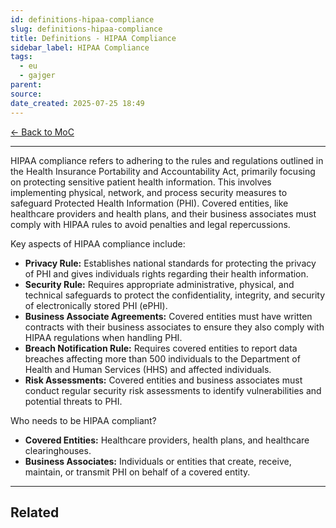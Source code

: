 ```yaml
---
id: definitions-hipaa-compliance
slug: definitions-hipaa-compliance
title: Definitions - HIPAA Compliance
sidebar_label: HIPAA Compliance
tags:
  - eu
  - gajger
parent: 
source: 
date_created: 2025-07-25 18:49
---
```

[← Back to MoC](./index.md)

---

HIPAA compliance refers to adhering to the rules and regulations outlined in the Health Insurance Portability and Accountability Act, primarily focusing on protecting sensitive patient health information. This involves implementing physical, network, and process security measures to safeguard Protected Health Information (PHI). Covered entities, like healthcare providers and health plans, and their business associates must comply with HIPAA rules to avoid penalties and legal repercussions. 

Key aspects of HIPAA compliance include: 

- **Privacy Rule:**
    Establishes national standards for protecting the privacy of PHI and gives individuals rights regarding their health information. 
- **Security Rule:**
    Requires appropriate administrative, physical, and technical safeguards to protect the confidentiality, integrity, and security of electronically stored PHI (ePHI). 
- **Business Associate Agreements:**
    Covered entities must have written contracts with their business associates to ensure they also comply with HIPAA regulations when handling PHI. 
- **Breach Notification Rule:**
    Requires covered entities to report data breaches affecting more than 500 individuals to the Department of Health and Human Services (HHS) and affected individuals. 
- **Risk Assessments:**
    Covered entities and business associates must conduct regular security risk assessments to identify vulnerabilities and potential threats to PHI. 

Who needs to be HIPAA compliant? 

- **Covered Entities:** Healthcare providers, health plans, and healthcare clearinghouses. 
- **Business Associates:** Individuals or entities that create, receive, maintain, or transmit PHI on behalf of a covered entity.

---
## Related
